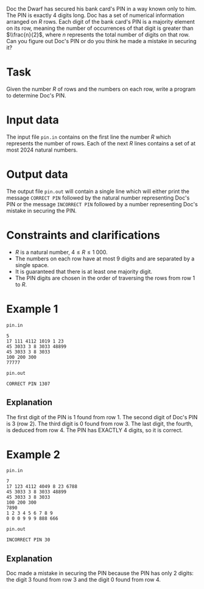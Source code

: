 Doc the Dwarf has secured his bank card's PIN in a way known only to him. The PIN is exactly $4$ digits long. Doc has a set of numerical information arranged on $R$ rows. Each digit of the bank card's PIN is a majority element on its row, meaning the number of occurrences of that digit is greater than $\\frac{n}{2}$, where $n$ represents the total number of digits on that row. Can you figure out Doc's PIN or do you think he made a mistake in securing it?

# Task

Given the number $R$ of rows and the numbers on each row, write a program to determine Doc's PIN.

# Input data

The input file `pin.in` contains on the first line the number $R$ which represents the number of rows. Each of the next $R$ lines contains a set of at most $2024$ natural numbers.

# Output data

The output file `pin.out` will contain a single line which will either print the message `CORRECT PIN` followed by the natural number representing Doc's PIN or the message `INCORRECT PIN` followed by a number representing Doc's mistake in securing the PIN.

# Constraints and clarifications

* $R$ is a natural number, $4 \leq R \leq 1\ 000$.
* The numbers on each row have at most $9$ digits and are separated by a single space.
* It is guaranteed that there is at least one majority digit.
* The PIN digits are chosen in the order of traversing the rows from row $1$ to $R$.

# Example 1

`pin.in`
```
5
17 111 4112 1019 1 23
45 3033 3 8 3033 48899
45 3033 3 8 3033
100 200 300
77777
```

`pin.out`
```
CORRECT PIN 1307
```

## Explanation

The first digit of the PIN is $1$ found from row $1$. The second digit of Doc's PIN is $3$ (row $2$). The third digit is $0$ found from row $3$. The last digit, the fourth, is deduced from row $4$. The PIN has EXACTLY $4$ digits, so it is correct.

# Example 2

`pin.in`
```
7
17 123 4112 4049 8 23 6788
45 3033 3 8 3033 48899
45 3033 3 8 3033
100 200 300
7890
1 2 3 4 5 6 7 8 9
0 0 0 9 9 9 888 666
```

`pin.out`
```
INCORRECT PIN 30
```

## Explanation

Doc made a mistake in securing the PIN because the PIN has only $2$ digits: the digit $3$ found from row $3$ and the digit $0$ found from row $4$.